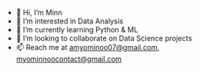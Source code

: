 - 👋 Hi, I’m Minn
- 👀 I’m interested in Data Analysis
- 🌱 I’m currently learning Python & ML
- 💞️ I’m looking to collaborate on Data Science projects
- 📫 Reach me at amyominoo07@gmail.com, myominnoocontact@gmail.com

<!---
myoominnoo/myoominnoo is a ✨ special ✨ repository because its `README.md` (this file) appears on your GitHub profile.
You can click the Preview link to take a look at your changes.
--->
